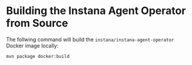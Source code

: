 Building the Instana Agent Operator from Source
===============================================

The follwing command will build the `instana/instana-agent-operator` Docker image locally:

```
mvn package docker:build
```
